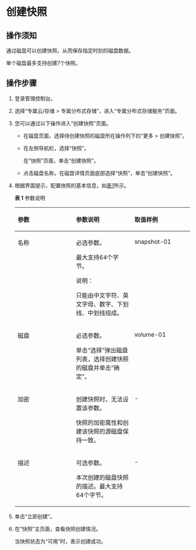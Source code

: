 # 创建快照<a name="ZH-CN_TOPIC_0170873688"></a>

## 操作须知<a name="section47903062"></a>

通过磁盘可以创建快照，从而保存指定时刻的磁盘数据。

单个磁盘最多支持创建7个快照。

## 操作步骤<a name="section28474375"></a>

1.  登录管理控制台。
2.  选择“专属云/存储 \> 专属分布式存储”，进入“专属分布式存储服务”页面。
3.  您可以通过以下操作进入“创建快照”页面。
    -   在磁盘页面，选择待创建快照的磁盘所在操作列下的“更多 \> 创建快照”。
    -   在左侧导航栏，选择“快照”。

        在“快照”页面，单击“创建快照”。

    -   点击磁盘名称，在磁盘详情页面底部选择“快照”，单击“创建快照”。

4.  根据界面提示，配置快照的基本信息，如[表1](#table17118180164840)所示。

    **表 1**  参数说明

    <a name="table17118180164840"></a>
    <table><thead align="left"><tr id="row23907088164840"><th class="cellrowborder" valign="top" width="33.33333333333333%" id="mcps1.2.4.1.1"><p id="p34873757164840"><a name="p34873757164840"></a><a name="p34873757164840"></a>参数</p>
    </th>
    <th class="cellrowborder" valign="top" width="33.33333333333333%" id="mcps1.2.4.1.2"><p id="p6202084164840"><a name="p6202084164840"></a><a name="p6202084164840"></a>参数说明</p>
    </th>
    <th class="cellrowborder" valign="top" width="33.33333333333333%" id="mcps1.2.4.1.3"><p id="p32606824164840"><a name="p32606824164840"></a><a name="p32606824164840"></a>取值样例</p>
    </th>
    </tr>
    </thead>
    <tbody><tr id="row11336368164840"><td class="cellrowborder" valign="top" width="33.33333333333333%" headers="mcps1.2.4.1.1 "><p id="p57425989164840"><a name="p57425989164840"></a><a name="p57425989164840"></a>名称</p>
    </td>
    <td class="cellrowborder" valign="top" width="33.33333333333333%" headers="mcps1.2.4.1.2 "><p id="p20993518164840"><a name="p20993518164840"></a><a name="p20993518164840"></a>必选参数。</p>
    <p id="p54723938164840"><a name="p54723938164840"></a><a name="p54723938164840"></a>最大支持64个字节。</p>
    <div class="note" id="note633054275416"><a name="note633054275416"></a><a name="note633054275416"></a><span class="notetitle"> 说明： </span><div class="notebody"><p id="p15470355105116"><a name="p15470355105116"></a><a name="p15470355105116"></a>只能由中文字符、英文字母、数字、下划线、中划线组成。</p>
    </div></div>
    </td>
    <td class="cellrowborder" valign="top" width="33.33333333333333%" headers="mcps1.2.4.1.3 "><p id="p3453973164840"><a name="p3453973164840"></a><a name="p3453973164840"></a>snapshot-01</p>
    </td>
    </tr>
    <tr id="row48100563164840"><td class="cellrowborder" valign="top" width="33.33333333333333%" headers="mcps1.2.4.1.1 "><p id="p34918452164840"><a name="p34918452164840"></a><a name="p34918452164840"></a>磁盘</p>
    </td>
    <td class="cellrowborder" valign="top" width="33.33333333333333%" headers="mcps1.2.4.1.2 "><p id="p9822400164840"><a name="p9822400164840"></a><a name="p9822400164840"></a>必选参数。</p>
    <p id="p21292736164840"><a name="p21292736164840"></a><a name="p21292736164840"></a>单击“选择”弹出磁盘列表，选择创建快照的磁盘并单击“确定”。</p>
    </td>
    <td class="cellrowborder" valign="top" width="33.33333333333333%" headers="mcps1.2.4.1.3 "><p id="p46990085164840"><a name="p46990085164840"></a><a name="p46990085164840"></a>volume-01</p>
    </td>
    </tr>
    <tr id="row1739773164840"><td class="cellrowborder" valign="top" width="33.33333333333333%" headers="mcps1.2.4.1.1 "><p id="p30251884164840"><a name="p30251884164840"></a><a name="p30251884164840"></a>加密</p>
    </td>
    <td class="cellrowborder" valign="top" width="33.33333333333333%" headers="mcps1.2.4.1.2 "><p id="p34483545164840"><a name="p34483545164840"></a><a name="p34483545164840"></a>创建快照时，无法设置该参数。</p>
    <p id="p41916455164840"><a name="p41916455164840"></a><a name="p41916455164840"></a>快照的加密属性和创建该快照的源磁盘保持一致。</p>
    </td>
    <td class="cellrowborder" valign="top" width="33.33333333333333%" headers="mcps1.2.4.1.3 "><p id="p39789694164840"><a name="p39789694164840"></a><a name="p39789694164840"></a>-</p>
    </td>
    </tr>
    <tr id="row11254320164840"><td class="cellrowborder" valign="top" width="33.33333333333333%" headers="mcps1.2.4.1.1 "><p id="p15657964164840"><a name="p15657964164840"></a><a name="p15657964164840"></a>描述</p>
    </td>
    <td class="cellrowborder" valign="top" width="33.33333333333333%" headers="mcps1.2.4.1.2 "><p id="p60335547164840"><a name="p60335547164840"></a><a name="p60335547164840"></a>可选参数。</p>
    <p id="p6149014164840"><a name="p6149014164840"></a><a name="p6149014164840"></a>本次创建的磁盘快照的描述。最大支持64个字节。</p>
    </td>
    <td class="cellrowborder" valign="top" width="33.33333333333333%" headers="mcps1.2.4.1.3 "><p id="p28308095164840"><a name="p28308095164840"></a><a name="p28308095164840"></a>-</p>
    </td>
    </tr>
    </tbody>
    </table>

5.  单击“立即创建”。
6.  在“快照”主页面，查看快照创建情况。

    当快照状态为“可用”时，表示创建成功。


